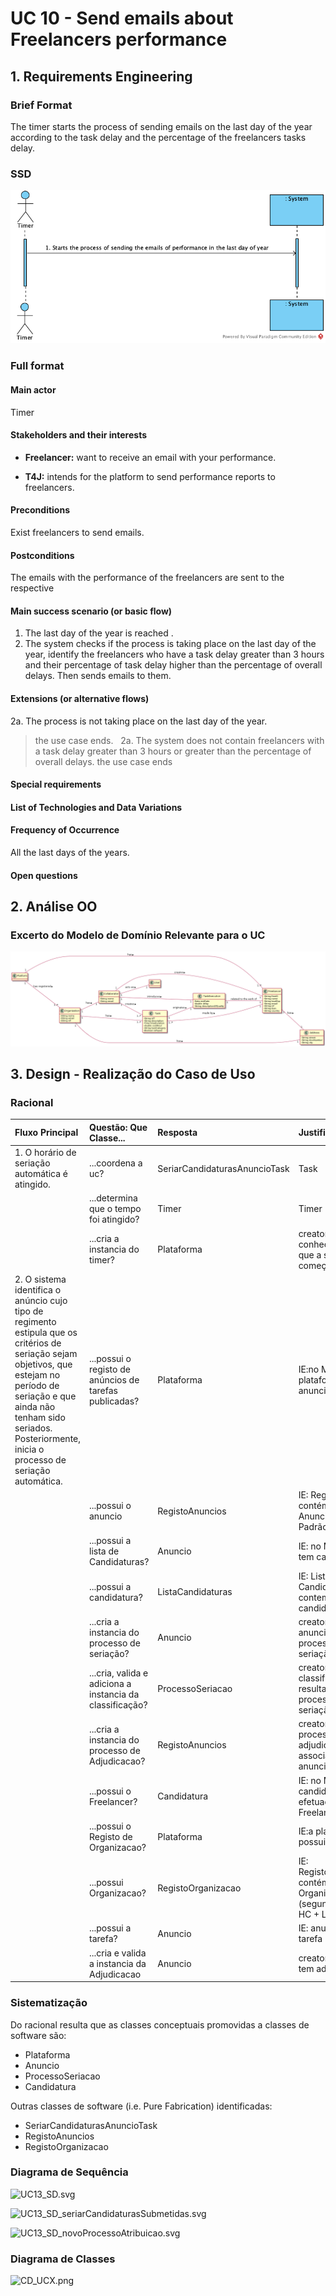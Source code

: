 # UC 10 - Send emails about Freelancers performance

## 1. Requirements Engineering

### Brief Format

The timer starts the process of sending emails on the last day of the year according to the task delay and the percentage of the freelancers tasks delay.


### SSD

![UC10_SSD](UC10_SSD.png)


### Full format

#### Main actor

Timer

#### Stakeholders and their interests

* **Freelancer:** want to receive an email with your performance.

* **T4J:** intends for the platform to send performance reports to freelancers.


#### Preconditions

Exist freelancers to send emails.

#### Postconditions

The emails with the performance of the freelancers are sent to the respective

#### Main success scenario (or basic flow)

1. The last day of the year is reached .
2. The system checks if the process is taking place on the last day of the year, identify the freelancers who have a task delay greater than 3 hours and their percentage of task delay higher than the percentage of overall delays. Then sends emails to them.
 


#### Extensions (or alternative flows)

2a. The process is not taking place on the last day of the year.
> the use case ends.
 
2a. The system does not contain freelancers with a task delay greater than 3 hours or greater than the percentage of overall delays.
> the use case ends
 
 


#### Special requirements

####  List of Technologies and Data Variations

#### Frequency of Occurrence

All the last days of the years.

#### Open questions


## 2. Análise OO

### Excerto do Modelo de Domínio Relevante para o UC

![UC10_MD.png](UC10_MD.png)

## 3. Design - Realização do Caso de Uso

### Racional

| Fluxo Principal | Questão: Que Classe... | Resposta  | Justificação  |
|:--------------  |:---------------------- |:----------|:---------------------------- |
|1. O horário de seriação automática é atingido.|...coordena a uc?     |   SeriarCandidaturasAnuncioTask      |      Task    |
|       | ...determina que o tempo foi atingido? |     Timer       |   Timer        |
|       | ...cria a instancia do timer? |   Plataforma  | creator:Plataforma conhece as horas que a seriação deve começar                
|2. O sistema identifica o anúncio cujo tipo de regimento estipula que os critérios de seriação sejam objetivos, que estejam no período de seriação e que ainda não tenham sido seriados. Posteriormente, inicia o processo de seriação automática. |  ...possui o registo de anúncios de tarefas publicadas?		|  Plataforma | IE:no MD a plataforma possui anuncios.  |
|       | ...possui o anuncio  | RegistoAnuncios | IE: RegistoAnuncios contém/agrega Anuncio (segundo Padrão HC + LC) |
|       | ...possui a lista de Candidaturas? | Anuncio | IE: no MD o anuncio tem candidaturas |
|       | ...possui a candidatura? | ListaCandidaturas | IE: Lista de Candidaturas contem candidaturas |
|       | ...cria a instancia do processo de seriação? | Anuncio | creator: no MD o anuncio espoleta o processo de seriação |
|       | ...cria, valida e adiciona a instancia da classificação? | ProcessoSeriacao | creator: no MD a classificacao é resultante do processo de seriação |
|       | ...cria a instancia do processo de Adjudicacao?    |  RegistoAnuncios | creator: no MD o processo de adjudicacao está associado ao anuncio |
|       | ...possui o Freelancer? | Candidatura | IE: no MD a candidatura é efetuada pelo Freelancer |
|       | ...possui o Registo de Organizacao? | Plataforma | IE:a plataforma possui organizacao. |
|       | ...possui Organizacao? | RegistoOrganizacao | IE: RegistoOrganizacao contém/agrega Organizacao (segundo Padrão HC + LC)
|       | ...possui a tarefa? | Anuncio | IE: anuncio tem tarefa |
|       | ...cria e valida a instancia da Adjudicacao | Anuncio | creator: Anuncio tem adjudicacao |


### Sistematização ##

 Do racional resulta que as classes conceptuais promovidas a classes de software são:

 * Plataforma
 * Anuncio
 * ProcessoSeriacao
 * Candidatura

Outras classes de software (i.e. Pure Fabrication) identificadas:

 * SeriarCandidaturasAnuncioTask
 * RegistoAnuncios
 * RegistoOrganizacao

###	Diagrama de Sequência

![UC13_SD.svg](UC13_SD.svg)


![UC13_SD_seriarCandidaturasSubmetidas.svg](UC13_SD_seriarCandidaturasSubmetidas.svg)


![UC13_SD_novoProcessoAtribuicao.svg](UC13_SD_novoProcessoAtribuicao.svg)

###	Diagrama de Classes

![CD_UCX.png](CD_UCX.png)
